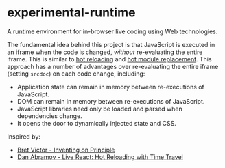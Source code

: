 # experimental-runtime

A runtime environment for in-browser live coding using Web technologies.

The fundamental idea behind this project is that JavaScript is executed in an iframe when the code is changed, _without_ re-evaluating the entire iframe. This is similar to [hot reloading](https://stackoverflow.com/questions/41428954/what-is-the-difference-between-hot-reloading-and-live-reloading-in-react-native) and [hot module replacement](https://webpack.js.org/concepts/hot-module-replacement/). This approach has a number of advantages over re-evaluating the entire iframe (setting `srcdoc`) on each code change, including:

- Application state can remain in memory between re-executions of JavaScript.
- DOM can remain in memory between re-executions of JavaScript.
- JavaScript libraries need only be loaded and parsed when dependencies change.
- It opens the door to dynamically injected state and CSS.

Inspired by:

- [Bret Victor - Inventing on Principle](https://www.youtube.com/watch?v=PUv66718DII)
- [Dan Abramov - Live React: Hot Reloading with Time Travel](https://www.youtube.com/watch?v=xsSnOQynTHs)
